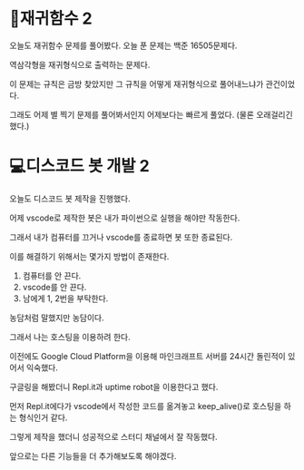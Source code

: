 # 🔄재귀함수 2

오늘도 재귀함수 문제를 풀어봤다. 오늘 푼 문제는 백준 16505문제다.

역삼각형을 재귀형식으로 출력하는 문제다. 

이 문제는 규칙은 금방 찾았지만 그 규칙을 어떻게 재귀형식으로 풀어내느냐가 관건이었다.

그래도 어제 별 찍기 문제를 풀어봐서인지 어제보다는 빠르게 풀었다. (물론 오래걸리긴 했다.)

# 💻디스코드 봇 개발 2

오늘도 디스코드 봇 제작을 진행했다.

어제 vscode로 제작한 봇은 내가 파이썬으로 실행을 해야만 작동한다.

그래서 내가 컴퓨터를 끄거나 vscode를 종료하면 봇 또한 종료된다.

이를 해결하기 위해서는 몇가지 방법이 존재한다.

1. 컴퓨터를 안 끈다.
2. vscode를 안 끈다.
3. 남에게 1, 2번을 부탁한다.

농담처럼 말했지만 농담이다.

그래서 나는 호스팅을 이용하려 한다.

이전에도 Google Cloud Platform을 이용해 마인크래프트 서버를 24시간 돌린적이 있어서 익숙했다.

구글링을 해봤더니 Repl.it과 uptime robot을 이용한다고 했다.

먼저 Repl.it에다가 vscode에서 작성한 코드를 옮겨놓고 keep_alive()로 호스팅을 하는 형식인거 같다.

그렇게 제작을 했더니 성공적으로 스터디 채널에서 잘 작동했다.

앞으로는 다른 기능들을 더 추가해보도록 해야겠다.